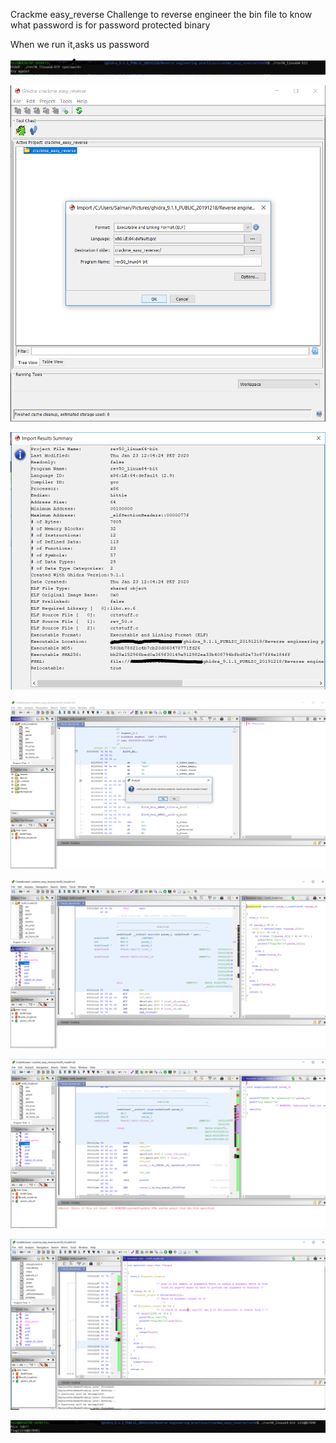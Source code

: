Crackme  easy_reverse Challenge to reverse engineer the bin file to know what password is for password protected binary

When we run it,asks us password

![](https://github.com/TheLeopardsH/ReverseEngineeringPractice/blob/master/crackme_easy_reverse/rev50/1a.PNG)


![](https://github.com/TheLeopardsH/ReverseEngineeringPractice/blob/master/crackme_easy_reverse/rev50/1.PNG)



![](https://github.com/TheLeopardsH/ReverseEngineeringPractice/blob/master/crackme_easy_reverse/rev50/2.PNG)




![](https://github.com/TheLeopardsH/ReverseEngineeringPractice/blob/master/crackme_easy_reverse/rev50/3.PNG)



![](https://github.com/TheLeopardsH/ReverseEngineeringPractice/blob/master/crackme_easy_reverse/rev50/4.PNG)



![](https://github.com/TheLeopardsH/ReverseEngineeringPractice/blob/master/crackme_easy_reverse/rev50/6a.PNG)



![](https://github.com/TheLeopardsH/ReverseEngineeringPractice/blob/master/crackme_easy_reverse/rev50/second%20last.PNG)



![](https://github.com/TheLeopardsH/ReverseEngineeringPractice/blob/master/crackme_easy_reverse/rev50/last.PNG)
